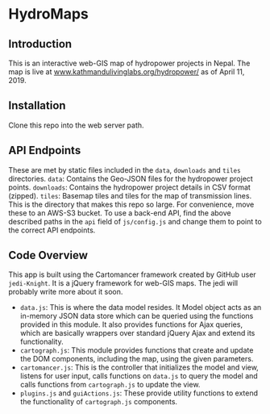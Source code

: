 # HydroMaps

## Introduction
This is an interactive web-GIS map of hydropower projects in Nepal.
The map is live at www.kathmandulivinglabs.org/hydropower/ as of April 11, 2019.

## Installation
Clone this repo into the web server path.

## API Endpoints
These are met by static files included in the `data`, `downloads` and  `tiles` directories.
`data`: Contains the Geo-JSON files for the hydropower project points.
`downloads`: Contains the hydropower project details in CSV format (zipped).
`tiles`: Basemap tiles and tiles for the map of transmission lines. This is the directory that makes this repo so large. For convenience, move these to an AWS-S3 bucket.
To use a back-end API, find the above described paths in the `api` field of `js/config.js` and change them to point to the correct API endpoints.

## Code Overview
This app is built using the Cartomancer framework created by GitHub user `jedi-Knight`. It is a jQuery framework for web-GIS maps. The jedi will probably write more about it soon.
- `data.js`: This is where the data model resides. It Model object acts as an in-memory JSON data store which can be queried using the functions provided in this module. It also provides functions for Ajax queries, which are basically wrappers over standard jQuery Ajax and extend its functionality.
- `cartograph.js`: This module provides functions that create and update the DOM components, including the map, using the given parameters.
- `cartomancer.js`: This is the controller that initializes the model and view, listens for user input, calls functions on `data.js` to query the model and calls functions from `cartograph.js` to update the view. 
- `plugins.js` and `guiActions.js`: These provide utility functions to extend the functionality of `cartograph.js` components.